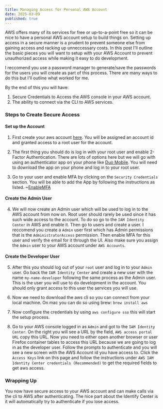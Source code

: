 ```yaml
---
title: Managing Access for Personal AWS Account
date: 2025-03-09
published: true
---
```


AWS offers many of its services for free or up-to-a-point free so it can be nice to have a personal AWS account
setup to build things on. Setting up access in a secure manner is a prudent to prevent someone else from gaining
access and racking up unneccessary costs. In this post I'll outline the basic pieces you will want to setup with
your AWS Account to prevent unauthorized access while making it easy to do development.

I reccomend you use a password manager to generate/save the passwords for the users you will create as part of this
process. There are many ways to do this but I'll outline what worked for me.

By the end of this you will have:

1. Secure Credentials to Access the AWS console in your AWS account.
2. The ability to connect  via the CLI to AWS services.

### Steps to Create Secure Access

#### Set up the Account
1. First create your aws account [here](https://aws.amazon.com/). You will be assigned an account id and granted access to
a root user for the account.

2. The first thing you should do is log in with your root user and enable 2-Factor Authentication. There are lots of
options  here but we will go with using an authenticator app on your phone like [Duo  Mobile](https://duo.com/product/multi-factor-authentication-mfa/duo-mobile-app).
You will need to download the app on  your phone and log in to your root user.

3. Go to your user and enable MFA by clicking on the `Security Credentials` section. You will be able to add the App by
following the instructions as listed.
~[EnableMFA](./EnableMFA.jpg)

#### Create the Admin User

4. We will now create an Admin user which will be used to log in to the AWS account from now on. Root user should rarely be used
since it has such wide access to the account. To do so go to the `IAM Identity Center` in AWS and enable it. Then go to users and create a user.
I reccomend you create a `Admin` user first which has Admin permissions that is the `AdministratorAccess` permission. Then
enable MFA for this user and verify the email for it through the UI. Also make sure you assign the `Admin` user to your AWS account
under `AWS Accounts`.

#### Create the Developer User
5. After this you should log out of your `root` user and log in to your `Admin` user. Go back the `IAM Identity Center` and create a new
user with the name `my-name-developer` following the same process as the Admin user. This is the user you will use to do development in the account. You should only grant access
to this user the services you will use.

6. Now we need to download the aws cli so you can connect from your local machine. On mac you can do so using brew: `brew install aws`

7. Now configure the credentials by using `aws configure sso` this will start the setup process.

8. Go to your AWS console logged in as `Admin` and got to the `IAM Identity Center`. On the right you will see a URL
by the field, `AWS access portal URL` copy this URL. Now you need to either open another browser or user Firefox container
tables to access this URL because we are going to log in as the developer user. Follow the prompts to authenticate and you will
see a new screen with the AWS Account id you have access to. Click the `Access Keys` link on this page and follow the instructions
under `AWS IAM Identity Center credentials (Recommended)` to get the required fields to get aws access.

### Wrapping Up
You now have secure access to your AWS account and can make calls via the cli to AWS after authenticating. The nice
part about the Identify Center is it will automatically try to authenticate if you lose access.

